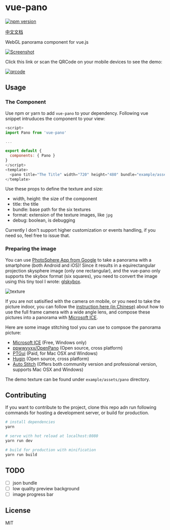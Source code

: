 # vue-pano

[![npm version][npm-image]][npm-url]

[中文文档](README.cn.md)

WebGL panorama component for vue.js

[![Screenshot](screen.png)](https://chichou.github.io/vue-pano/)

Click this link or scan the QRCode on your mobile devices to see the demo:

[![qrcode](qrcode.png)](https://chichou.github.io/vue-pano/)

## Usage

### The Component

Use npm or yarn to add `vue-pano` to your dependency. Following vue snippet intruduces the component to your view:

```javascript
<script>
import Pano from 'vue-pano'

...

export default {
  components: { Pano }
}
</script>
<template>
  <pano title="The Title" width="720" height="480" bundle="example/assets/pano/pantry/" format="jpg"></pano>
</template>
```

Use these props to define the texture and size:

- width, height: the size of the component
- title: the title
- bundle: base path for the six textures
- format: extension of the texture images, like `jpg`
- debug: boolean, is debugging

Currently I don't support higher customization or events handling, if you need so, feel free to issue that.

### Preparing the image

You can use [PhotoSphere App from Google](https://www.google.com/streetview/apps/) to take a panorama with a smartphone (both Android and iOS)! Since it results in a equirectangular projection skysphere image (only one rectangular), and the vue-pano only supports the skybox format (six squares), you need to convert the image using this tiny tool I wrote: [glskybox](https://github.com/ChiChou/glskybox).

![texture](texture.png)

If you are not satisified with the camera on mobile, or you need to take the picture indoor, you can follow the [instruction here (in Chinese)](https://blog.chichou.me/microsoft-ice-%E5%88%B6%E4%BD%9C%E5%85%A8%E6%99%AF%E7%85%A7%E7%89%87-af114142745d) about how to use the full frame camera with a wide angle lens, and compose these pictures into a panorama with [Microsoft ICE](http://research.microsoft.com/en-us/um/redmond/projects/ice/).

Here are some image stitching tool you can use to compsoe the panorama picture:

- [Microsoft ICE](http://research.microsoft.com/en-us/um/redmond/projects/ice/) (Free, Windows only)
- [ppwwyyxx/OpenPano](https://github.com/ppwwyyxx/OpenPano) (Open source, cross platform)
- [PTGui](https://www.ptgui.com/) (Paid, for Mac OSX and Windows)
- [Hugin](http://hugin.sourceforge.net/) (Open source, cross platform)
- [Auto Stitch](http://matthewalunbrown.com/autostitch/autostitch.html) (Offers both community version and professional version, supports Mac OSX and Windows)

The demo texture can be found under `example/assets/pano` directory.

## Contributing

If you want to contribute to the project, clone this repo adn run following commands for hosting a development server, or build for production.

``` bash
# install dependencies
yarn

# serve with hot reload at localhost:8080
yarn run dev

# build for production with minification
yarn run build
```

## TODO

- [ ] json bundle
- [ ] low quality preview background
- [ ] image progress bar

## License

MIT


[npm-image]: https://img.shields.io/npm/v/vue-pano.svg?style=flat-square
[npm-url]: https://www.npmjs.com/package/vue-pano
